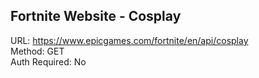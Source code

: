 ## Fortnite Website - Cosplay

URL: https://www.epicgames.com/fortnite/en/api/cosplay \
Method: GET \
Auth Required: No
